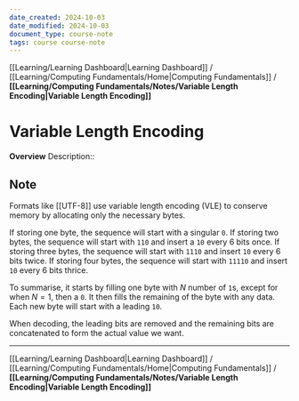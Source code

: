 ```yaml
---
date_created: 2024-10-03
date_modified: 2024-10-03
document_type: course-note
tags: course course-note
---
```

[[Learning/Learning Dashboard|Learning Dashboard]] / [[Learning/Computing Fundamentals/Home|Computing Fundamentals]] / **[[Learning/Computing Fundamentals/Notes/Variable Length Encoding|Variable Length Encoding]]**
# Variable Length Encoding
**Overview**
Description:: 

## Note

Formats like [[UTF-8]] use variable length encoding (VLE) to conserve memory by allocating only the necessary bytes.

If storing one byte, the sequence will start with a singular `0`.
If storing two bytes, the sequence will start with `110` and insert a `10` every 6 bits once.
If storing three bytes, the sequence will start with `1110` and insert `10` every 6 bits twice.
If storing four bytes, the sequence will start with `11110` and insert `10` every 6 bits thrice.

To summarise, it starts by filling one byte with $N$ number of `1`s, except for when $N = 1$, then a `0`. It then fills the remaining of the byte with any data. Each new byte will start with a leading `10`.

When decoding, the leading bits are removed and the remaining bits are concatenated to form the actual value we want.

---
[[Learning/Learning Dashboard|Learning Dashboard]] / [[Learning/Computing Fundamentals/Home|Computing Fundamentals]] / **[[Learning/Computing Fundamentals/Notes/Variable Length Encoding|Variable Length Encoding]]**
